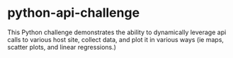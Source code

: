 # python-api-challenge
This Python challenge demonstrates the ability to dynamically leverage api calls to various host site, collect data, and plot it in various ways (ie maps, scatter plots, and linear regressions.)